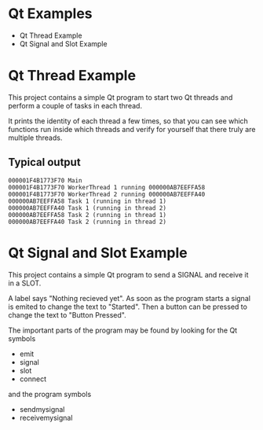 Qt Examples
===========
 - Qt Thread Example
 - Qt Signal and Slot Example

Qt Thread Example
=================

This project contains a simple Qt program to start two Qt threads and perform a couple of tasks in each thread.

It prints the identity of each thread a few times, so that you can see which functions run inside which threads and verify for yourself that there truly are multiple threads.


Typical output
--------------
    000001F4B1773F70 Main
    000001F4B1773F70 WorkerThread 1 running 000000AB7EEFFA58
    000001F4B1773F70 WorkerThread 2 running 000000AB7EEFFA40
    000000AB7EEFFA58 Task 1 (running in thread 1)
    000000AB7EEFFA40 Task 1 (running in thread 2)
    000000AB7EEFFA58 Task 2 (running in thread 1)
    000000AB7EEFFA40 Task 2 (running in thread 2)

Qt Signal and Slot Example
==========================

This project contains a simple Qt program to send a SIGNAL and receive it in a SLOT.

A label says "Nothing recieved yet". As soon as the program starts a signal is emited to change the text to "Started". Then a button can be pressed to change the text to "Button Pressed".

The important parts of the program may be found by looking for the Qt symbols

 - emit
 - signal
 - slot
 - connect

and the program symbols
 - sendmysignal
 - receivemysignal
